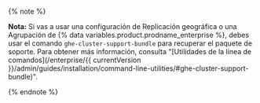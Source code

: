 {% note %}

**Nota:** Si vas a usar una configuración de Replicación geográfica o una Agrupación de {% data variables.product.prodname_enterprise %}, debes usar el comando `ghe-cluster-support-bundle` para recuperar el paquete de soporte. Para obtener más información, consulta "[Utilidades de la línea de comandos](/enterprise/{{ currentVersion }}/admin/guides/installation/command-line-utilities/#ghe-cluster-support-bundle)".

{% endnote %}
